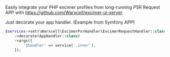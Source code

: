 Easily integrate your PHP excimer profiles from long-running PSR Request APP with https://github.com/Warxcell/excimer-ui-server.


Just decorate your app handler. (Example from Symfony APP)

```php
$services->set(\Warxcell\ExcimerPsrHandler\ExcimerRequestHandler::class)
    ->decorate(AppHandler::class)
    ->args([
        '$handler' => service('.inner'),
    ]);
```
